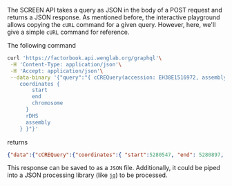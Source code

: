 
The SCREEN API takes a query as JSON in the body of a POST request and returns a
JSON response. As mentioned before, the interactive playground allows copying
the `cURL` command for a given query. However, here, we'll give a simple `cURL`
command for reference.

The following command
```bash
curl 'https://factorbook.api.wenglab.org/graphql'\
 -H 'Content-Type: application/json'\
 -H 'Accept: application/json'\
 --data-binary '{"query":"{ cCREQuery(accession: EH38E1516972, assembly: grch38) { 
    coordinates {
        start
        end
        chromosome
      } 
      rDHS
      assembly
    } }"}'
```

returns

```json
{"data":{"cCREQuery":{"coordinates":{ "start":5280547, "end": 5280897, "chromosome": "chr1"}}}}
```

This response can be saved to as a `JSON` file. Additionally, it could be piped
into a JSON processing library (like [`jq`](https://stedolan.github.io/jq/)) to
be processed.
